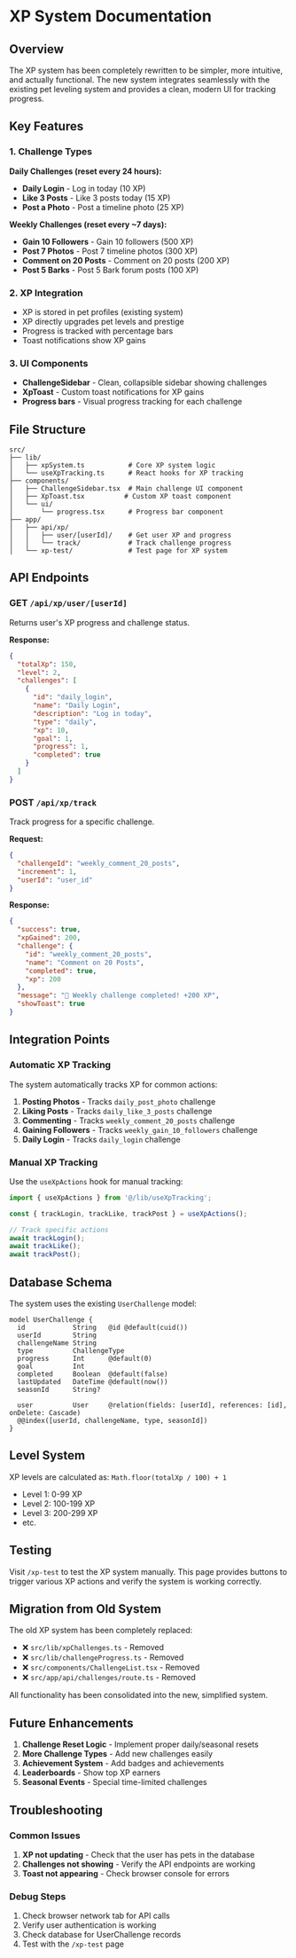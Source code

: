 # XP System Documentation

## Overview

The XP system has been completely rewritten to be simpler, more intuitive, and actually functional. The new system integrates seamlessly with the existing pet leveling system and provides a clean, modern UI for tracking progress.

## Key Features

### 1. Challenge Types

**Daily Challenges (reset every 24 hours):**
- **Daily Login** - Log in today (10 XP)
- **Like 3 Posts** - Like 3 posts today (15 XP)
- **Post a Photo** - Post a timeline photo (25 XP)

**Weekly Challenges (reset every ~7 days):**
- **Gain 10 Followers** - Gain 10 followers (500 XP)
- **Post 7 Photos** - Post 7 timeline photos (300 XP)
- **Comment on 20 Posts** - Comment on 20 posts (200 XP)
- **Post 5 Barks** - Post 5 Bark forum posts (100 XP)

### 2. XP Integration

- XP is stored in pet profiles (existing system)
- XP directly upgrades pet levels and prestige
- Progress is tracked with percentage bars
- Toast notifications show XP gains

### 3. UI Components

- **ChallengeSidebar** - Clean, collapsible sidebar showing challenges
- **XpToast** - Custom toast notifications for XP gains
- **Progress bars** - Visual progress tracking for each challenge

## File Structure

```
src/
├── lib/
│   ├── xpSystem.ts           # Core XP system logic
│   └── useXpTracking.ts      # React hooks for XP tracking
├── components/
│   ├── ChallengeSidebar.tsx  # Main challenge UI component
│   ├── XpToast.tsx          # Custom XP toast component
│   └── ui/
│       └── progress.tsx      # Progress bar component
├── app/
│   ├── api/xp/
│   │   ├── user/[userId]/    # Get user XP and progress
│   │   └── track/            # Track challenge progress
│   └── xp-test/              # Test page for XP system
```

## API Endpoints

### GET `/api/xp/user/[userId]`
Returns user's XP progress and challenge status.

**Response:**
```json
{
  "totalXp": 150,
  "level": 2,
  "challenges": [
    {
      "id": "daily_login",
      "name": "Daily Login",
      "description": "Log in today",
      "type": "daily",
      "xp": 10,
      "goal": 1,
      "progress": 1,
      "completed": true
    }
  ]
}
```

### POST `/api/xp/track`
Track progress for a specific challenge.

**Request:**
```json
{
  "challengeId": "weekly_comment_20_posts",
  "increment": 1,
  "userId": "user_id"
}
```

**Response:**
```json
{
  "success": true,
  "xpGained": 200,
  "challenge": {
    "id": "weekly_comment_20_posts",
    "name": "Comment on 20 Posts",
    "completed": true,
    "xp": 200
  },
  "message": "🎉 Weekly challenge completed! +200 XP",
  "showToast": true
}
```

## Integration Points

### Automatic XP Tracking

The system automatically tracks XP for common actions:

1. **Posting Photos** - Tracks `daily_post_photo` challenge
2. **Liking Posts** - Tracks `daily_like_3_posts` challenge  
3. **Commenting** - Tracks `weekly_comment_20_posts` challenge
4. **Gaining Followers** - Tracks `weekly_gain_10_followers` challenge
5. **Daily Login** - Tracks `daily_login` challenge

### Manual XP Tracking

Use the `useXpActions` hook for manual tracking:

```typescript
import { useXpActions } from '@/lib/useXpTracking';

const { trackLogin, trackLike, trackPost } = useXpActions();

// Track specific actions
await trackLogin();
await trackLike();
await trackPost();
```

## Database Schema

The system uses the existing `UserChallenge` model:

```prisma
model UserChallenge {
  id            String   @id @default(cuid())
  userId        String
  challengeName String
  type          ChallengeType
  progress      Int      @default(0)
  goal          Int
  completed     Boolean  @default(false)
  lastUpdated   DateTime @default(now())
  seasonId      String?
  
  user          User     @relation(fields: [userId], references: [id], onDelete: Cascade)
  @@index([userId, challengeName, type, seasonId])
}
```

## Level System

XP levels are calculated as: `Math.floor(totalXp / 100) + 1`

- Level 1: 0-99 XP
- Level 2: 100-199 XP
- Level 3: 200-299 XP
- etc.

## Testing

Visit `/xp-test` to test the XP system manually. This page provides buttons to trigger various XP actions and verify the system is working correctly.

## Migration from Old System

The old XP system has been completely replaced:

- ❌ `src/lib/xpChallenges.ts` - Removed
- ❌ `src/lib/challengeProgress.ts` - Removed  
- ❌ `src/components/ChallengeList.tsx` - Removed
- ❌ `src/app/api/challenges/route.ts` - Removed

All functionality has been consolidated into the new, simplified system.

## Future Enhancements

1. **Challenge Reset Logic** - Implement proper daily/seasonal resets
2. **More Challenge Types** - Add new challenges easily
3. **Achievement System** - Add badges and achievements
4. **Leaderboards** - Show top XP earners
5. **Seasonal Events** - Special time-limited challenges

## Troubleshooting

### Common Issues

1. **XP not updating** - Check that the user has pets in the database
2. **Challenges not showing** - Verify the API endpoints are working
3. **Toast not appearing** - Check browser console for errors

### Debug Steps

1. Check browser network tab for API calls
2. Verify user authentication is working
3. Check database for UserChallenge records
4. Test with the `/xp-test` page 
